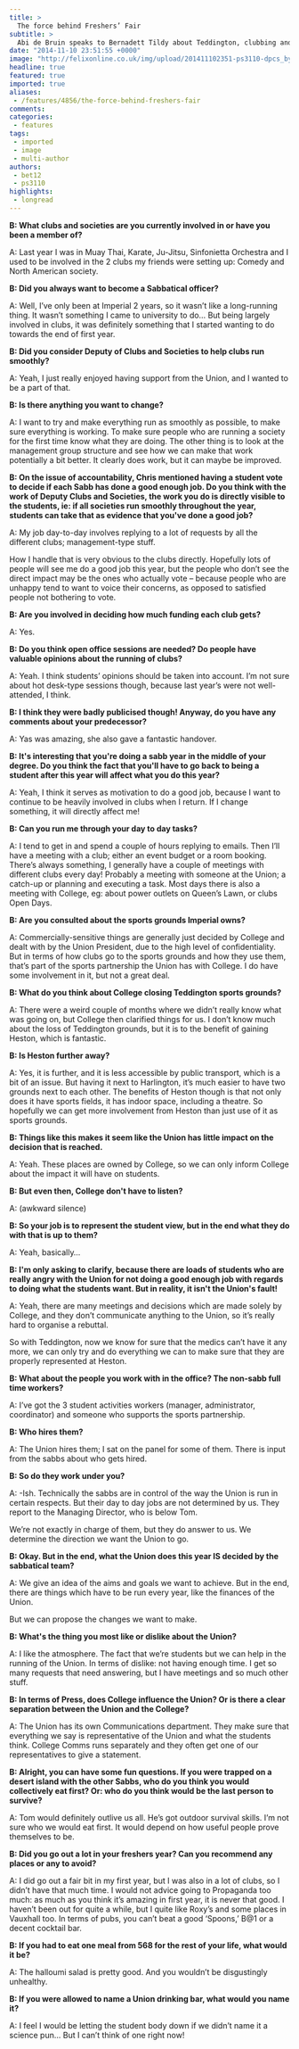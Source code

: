 ```yaml
---
title: >
  The force behind Freshers’ Fair
subtitle: >
  Abi de Bruin speaks to Bernadett Tildy about Teddington, clubbing and the president’s survival skills
date: "2014-11-10 23:51:55 +0000"
image: "http://felixonline.co.uk/img/upload/201411102351-ps3110-dpcs_by_tlim-for-site.jpg"
headline: true
featured: true
imported: true
aliases:
 - /features/4856/the-force-behind-freshers-fair
comments:
categories:
 - features
tags:
 - imported
 - image
 - multi-author
authors:
 - bet12
 - ps3110
highlights:
 - longread
---
```


__B: What clubs and societies are you currently involved in or have you been a member of?__

A: Last year I was in Muay Thai, Karate, Ju-Jitsu, Sinfonietta Orchestra and I used to be involved in the 2 clubs my friends were setting up: Comedy and North American society.

__B: Did you always want to become a Sabbatical officer?__

A: Well, I’ve only been at Imperial 2 years, so it wasn’t like a long-running thing. It wasn’t something I came to university to do… But being largely involved in clubs, it was definitely something that I started wanting to do towards the end of first year.

__B: Did you consider Deputy of Clubs and Societies to help clubs run smoothly?__

A: Yeah, I just really enjoyed having support from the Union, and I wanted to be a part of that.

__B: Is there anything you want to change?__

A: I want to try and make everything run as smoothly as possible, to make sure everything is working. To make sure people who are running a society for the first time know what they are doing. The other thing is to look at the management group structure and see how we can make that work potentially a bit better. It clearly does work, but it can maybe be improved.

__B: On the issue of accountability, Chris mentioned having a student vote to decide if each Sabb has done a good enough job. Do you think with the work of Deputy Clubs and Societies, the work you do is directly visible to the students, ie: if all societies run smoothly throughout the year, students can take that as evidence that you've done a good job?__

A: My job day-to-day involves replying to a lot of requests by all the different clubs; management-type stuff.

How I handle that is very obvious to the clubs directly. Hopefully lots of people will see me do a good job this year, but the people who don’t see the direct impact may be the ones who actually vote – because people who are unhappy tend to want to voice their concerns, as opposed to satisfied people not bothering to vote.

__B: Are you involved in deciding how much funding each club gets?__

A: Yes.

__B: Do you think open office sessions are needed? Do people have valuable opinions about the running of clubs?__

A: Yeah. I think students’ opinions should be taken into account. I’m not sure about hot desk-type sessions though, because last year’s were not well-attended, I think.

__B: I think they were badly publicised though! Anyway, do you have any comments about your predecessor?__

A: Yas was amazing, she also gave a fantastic handover.

__B: It's interesting that you're doing a sabb year in the middle of your degree. Do you think the fact that you'll have to go back to being a student after this year will affect what you do this year?__

A: Yeah, I think it serves as motivation to do a good job, because I want to continue to be heavily involved in clubs when I return. If I change something, it will directly affect me!

__B: Can you run me through your day to day tasks?__

A: I tend to get in and spend a couple of hours replying to emails. Then I’ll have a meeting with a club; either an event budget or a room booking. There’s always something, I generally have a couple of meetings with different clubs every day! Probably a meeting with someone at the Union; a catch-up or planning and executing a task. Most days there is also a meeting with College, eg: about power outlets on Queen’s Lawn, or clubs Open Days.

__B: Are you consulted about the sports grounds Imperial owns?__

A: Commercially-sensitive things are generally just decided by College and dealt with by the Union President, due to the high level of confidentiality. But in terms of how clubs go to the sports grounds and how they use them, that’s part of the sports partnership the Union has with College. I do have some involvement in it, but not a great deal.

__B: What do you think about College closing Teddington sports grounds?__

A: There were a weird couple of months where we didn’t really know what was going on, but College then clarified things for us. I don’t know much about the loss of Teddington grounds, but it is to the benefit of gaining Heston, which is fantastic.

__B: Is Heston further away?__

A: Yes, it is further, and it is less accessible by public transport, which is a bit of an issue. But having it next to Harlington, it’s much easier to have two grounds next to each other. The benefits of Heston though is that not only does it have sports fields, it has indoor space, including a theatre. So hopefully we can get more involvement from Heston than just use of it as sports grounds.

__B: Things like this makes it seem like the Union has little impact on the decision that is reached.__

A: Yeah. These places are owned by College, so we can only inform College about the impact it will have on students.

__B: But even then, College don't have to listen?__

A: (awkward silence)

__B: So your job is to represent the student view, but in the end what they do with that is up to them?__

A: Yeah, basically…

__B: I'm only asking to clarify, because there are loads of students who are really angry with the Union for not doing a good enough job with regards to doing what the students want. But in reality, it isn't the Union's fault!__

A: Yeah, there are many meetings and decisions which are made solely by College, and they don’t communicate anything to the Union, so it’s really hard to organise a rebuttal.

So with Teddington, now we know for sure that the medics can’t have it any more, we can only try and do everything we can to make sure that they are properly represented at Heston.

__B: What about the people you work with in the office? The non-sabb full time workers?__

A: I’ve got the 3 student activities workers (manager, administrator, coordinator) and someone who supports the sports partnership.

__B: Who hires them?__

A: The Union hires them; I sat on the panel for some of them. There is input from the sabbs about who gets hired.

__B: So do they work under you?__

A: -Ish. Technically the sabbs are in control of the way the Union is run in certain respects. But their day to day jobs are not determined by us. They report to the Managing Director, who is below Tom.

We’re not exactly in charge of them, but they do answer to us. We determine the direction we want the Union to go.

__B: Okay. But in the end, what the Union does this year IS decided by the sabbatical team?__

A: We give an idea of the aims and goals we want to achieve. But in the end, there are things which have to be run every year, like the finances of the Union.

But we can propose the changes we want to make.

__B: What's the thing you most like or dislike about the Union?__

A: I like the atmosphere. The fact that we’re students but we can help in the running of the Union. In terms of dislike: not having enough time. I get so many requests that need answering, but I have meetings and so much other stuff.

__B: In terms of Press, does College influence the Union? Or is there a clear separation between the Union and the College?__

A: The Union has its own Communications department. They make sure that everything we say is representative of the Union and what the students think. College Comms runs separately and they often get one of our representatives to give a statement.

__B: Alright, you can have some fun questions. If you were trapped on a desert island with the other Sabbs, who do you think you would collectively eat first? Or: who do you think would be the last person to survive?__

A: Tom would definitely outlive us all. He’s got outdoor survival skills. I’m not sure who we would eat first. It would depend on how useful people prove themselves to be.

__B: Did you go out a lot in your freshers year? Can you recommend any places or any to avoid?__

A: I did go out a fair bit in my first year, but I was also in a lot of clubs, so I didn’t have that much time. I would not advice going to Propaganda too much: as much as you think it’s amazing in first year, it is never that good. I haven’t been out for quite a while, but I quite like Roxy’s and some places in Vauxhall too. In terms of pubs, you can’t beat a good ‘Spoons,’ B@1 or a decent cocktail bar.

__B: If you had to eat one meal from 568 for the rest of your life, what would it be?__

A: The halloumi salad is pretty good. And you wouldn’t be disgustingly unhealthy.

__B: If you were allowed to name a Union drinking bar, what would you name it?__

A: I feel I would be letting the student body down if we didn’t name it a science pun... But I can’t think of one right now!
